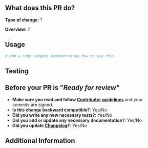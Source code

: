 ## What does this PR do?

**Type of change:** ? <!-- Use one of the following: Bug fix, new feature, new example, new tests, documentation. -->

**Overview:** ?

## Usage
<!-- You can potentially add a usage example below. -->

```python
# Add a code snippet demonstrating how to use this
```

## Testing
<!-- Mention how have you tested your change if applicable. -->


## Before your PR is "*Ready for review*"
<!-- If you haven't finished some of the above items you can still open `Draft` PR. -->

- **Make sure you read and follow [Contributor guidelines](https://github.com/NVIDIA/TensorRT-Model-Optimizer/blob/main/CONTRIBUTING.md)** and your commits are signed.
- **Is this change backward compatible?**: Yes/No <!--- If No, explain why. -->
- **Did you write any new necessary tests?**: Yes/No
- **Did you add or update any necessary documentation?**: Yes/No
- **Did you update [Changelog](https://github.com/NVIDIA/TensorRT-Model-Optimizer/blob/main/CHANGELOG.rst)?**: Yes/No <!--- Only for new features, API changes, critical bug fixes or bw breaking changes. -->


## Additional Information
<!-- E.g. related issue. -->
